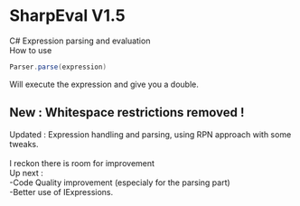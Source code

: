 # SharpEval V1.5
C# Expression parsing and evaluation<br>
How to use
```C#
Parser.parse(expression)
```
Will execute the expression and give you a double.


## New : Whitespace restrictions removed ! <br>
Updated : Expression handling and parsing, using RPN approach with some tweaks.<br>
<br>
I reckon there is room for improvement<br>
Up next :<br>
  -Code Quality improvement (especialy for the parsing part)<br>
  -Better use of IExpressions.
  
